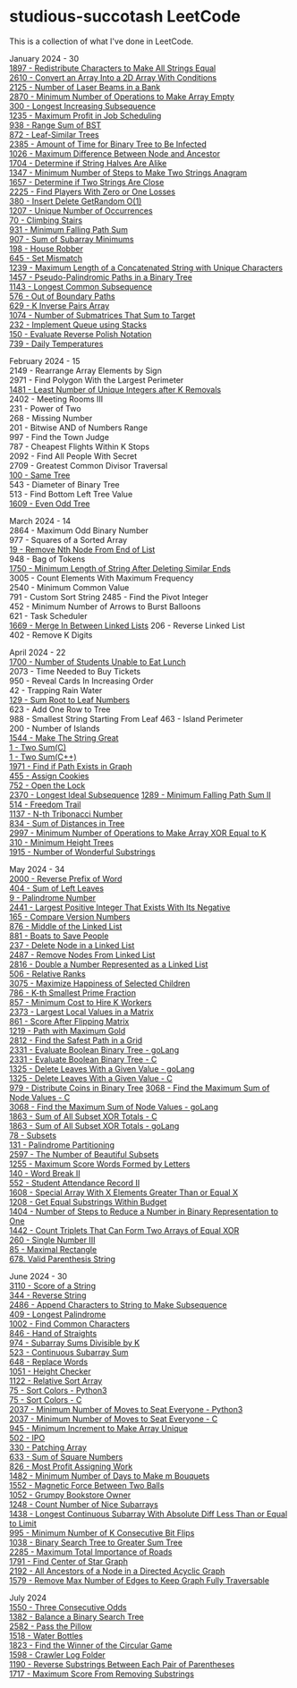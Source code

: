 # studious-succotash LeetCode

This is a collection of what I've done in LeetCode.

January 2024 - 30   
[1897 - Redistribute Characters to Make All Strings Equal](https://github.com/doongwong2/studious-succotash/blob/main/LeetCode/1897.cpp)  
[2610 - Convert an Array Into a 2D Array With Conditions](https://github.com/doongwong2/studious-succotash/blob/main/LeetCode/2610.cpp)    
[2125 - Number of Laser Beams in a Bank](https://github.com/doongwong2/studious-succotash/blob/main/LeetCode/2125.cpp)    
[2870 - Minimum Number of Operations to Make Array Empty](https://github.com/doongwong2/studious-succotash/blob/main/LeetCode/2870.cpp)     
[300 - Longest Increasing Subsequence](https://github.com/doongwong2/studious-succotash/blob/main/LeetCode/300.cpp)    
[1235 - Maximum Profit in Job Scheduling](https://github.com/doongwong2/studious-succotash/blob/main/LeetCode/1235.cpp)  
[938 - Range Sum of BST](https://github.com/doongwong2/studious-succotash/blob/main/LeetCode/938.cpp)    
[872 - Leaf-Similar Trees](https://github.com/doongwong2/studious-succotash/blob/main/LeetCode/872.cpp)    
[2385 - Amount of Time for Binary Tree to Be Infected](https://github.com/doongwong2/studious-succotash/blob/main/LeetCode/2385.cpp)    
[1026 - Maximum Difference Between Node and Ancestor](https://github.com/doongwong2/studious-succotash/blob/main/LeetCode/1026.cpp)  
[1704 - Determine if String Halves Are Alike](https://github.com/doongwong2/studious-succotash/blob/main/LeetCode/1704.cpp)  
[1347 - Minimum Number of Steps to Make Two Strings Anagram](https://github.com/doongwong2/studious-succotash/blob/main/LeetCode/1347.cpp)  
[1657 - Determine if Two Strings Are Close](https://github.com/doongwong2/studious-succotash/blob/main/LeetCode/1657.cpp)  
[2225 - Find Players With Zero or One Losses](https://github.com/doongwong2/studious-succotash/blob/main/LeetCode/2225.cpp)  
[380 - Insert Delete GetRandom O(1)](https://github.com/doongwong2/studious-succotash/blob/main/LeetCode/380.cpp)    
[1207 - Unique Number of Occurrences](https://github.com/doongwong2/studious-succotash/blob/main/LeetCode/1207.cpp)  
[70 - Climbing Stairs](https://github.com/doongwong2/studious-succotash/blob/main/LeetCode/70.cpp)   
[931 - Minimum Falling Path Sum](https://github.com/doongwong2/studious-succotash/blob/main/LeetCode/931.cpp)  
[907 - Sum of Subarray Minimums](https://github.com/doongwong2/studious-succotash/blob/main/LeetCode/907.cpp)    
[198 - House Robber](https://github.com/doongwong2/studious-succotash/blob/main/LeetCode/198.cpp)    
[645 - Set Mismatch](https://github.com/doongwong2/studious-succotash/blob/main/LeetCode/645.cpp)    
[1239 - Maximum Length of a Concatenated String with Unique Characters](https://github.com/doongwong2/studious-succotash/blob/main/LeetCode/1239.cpp)  
[1457 - Pseudo-Palindromic Paths in a Binary Tree](https://github.com/doongwong2/studious-succotash/blob/main/LeetCode/1457.cpp)  
[1143 - Longest Common Subsequence](https://github.com/doongwong2/studious-succotash/blob/main/LeetCode/1143.cpp)  
[576 - Out of Boundary Paths](https://github.com/doongwong2/studious-succotash/blob/main/LeetCode/576.cpp)  
[629 - K Inverse Pairs Array](https://github.com/doongwong2/studious-succotash/blob/main/LeetCode/629.cpp)  
[1074 - Number of Submatrices That Sum to Target](https://github.com/doongwong2/studious-succotash/blob/main/LeetCode/1074.cpp)  
[232 - Implement Queue using Stacks](https://github.com/doongwong2/studious-succotash/blob/main/LeetCode/232.cpp)  
[150 - Evaluate Reverse Polish Notation](https://github.com/doongwong2/studious-succotash/blob/main/LeetCode/150.cpp)  
[739 - Daily Temperatures](https://github.com/doongwong2/studious-succotash/blob/main/LeetCode/739.cpp)

February 2024 - 15    
2149 - Rearrange Array Elements by Sign  
2971 - Find Polygon With the Largest Perimeter  
[1481 - Least Number of Unique Integers after K Removals](https://github.com/doongwong2/studious-succotash/blob/main/LeetCode/1481.cpp)  
2402 - Meeting Rooms III  
231 - Power of Two  
268 - Missing Number  
201 - Bitwise AND of Numbers Range  
997 - Find the Town Judge  
787 - Cheapest Flights Within K Stops  
2092 - Find All People With Secret  
2709 - Greatest Common Divisor Traversal  
[100 - Same Tree](https://github.com/doongwong2/studious-succotash/blob/main/LeetCode/100.cpp)  
543 - Diameter of Binary Tree  
513 - Find Bottom Left Tree Value  
[1609 - Even Odd Tree](https://github.com/doongwong2/studious-succotash/blob/main/LeetCode/1609.cpp)    

March 2024 - 14   
2864 - Maximum Odd Binary Number  
977 - Squares of a Sorted Array  
[19 - Remove Nth Node From End of List](https://github.com/doongwong2/studious-succotash/blob/main/LeetCode/19.cpp)  
948 - Bag of Tokens  
[1750 - Minimum Length of String After Deleting Similar Ends](https://github.com/doongwong2/studious-succotash/blob/main/LeetCode/1750.c)  
3005 - Count Elements With Maximum Frequency  
2540 - Minimum Common Value  
791 - Custom Sort String
2485 - Find the Pivot Integer  
452 - Minimum Number of Arrows to Burst Balloons  
621 - Task Scheduler  
[1669 - Merge In Between Linked Lists](https://github.com/doongwong2/studious-succotash/blob/main/LeetCode/1669.cpp)
206 - Reverse Linked List  
402 - Remove K Digits  
  
April 2024 - 22   
[1700 - Number of Students Unable to Eat Lunch](https://github.com/doongwong2/studious-succotash/blob/main/LeetCode/1700.c)  
2073 - Time Needed to Buy Tickets  
950 - Reveal Cards In Increasing Order  
42 - Trapping Rain Water  
[129 - Sum Root to Leaf Numbers](https://github.com/doongwong2/studious-succotash/blob/main/LeetCode/129.cpp)  
623 - Add One Row to Tree  
988 - Smallest String Starting From Leaf
463 - Island Perimeter  
200 - Number of Islands  
[1544 - Make The String Great](https://github.com/doongwong2/studious-succotash/blob/main/LeetCode/1544.cpp)  
[1 - Two Sum(C)](https://github.com/doongwong2/studious-succotash/blob/main/LeetCode/1.c)  
[1 - Two Sum(C++)](https://github.com/doongwong2/studious-succotash/blob/main/LeetCode/1.cpp)  
[1971 - Find if Path Exists in Graph](https://github.com/doongwong2/studious-succotash/blob/main/LeetCode/1971.cpp)  
[455 - Assign Cookies](https://github.com/doongwong2/studious-succotash/blob/main/LeetCode/455.c)  
[752 - Open the Lock](https://github.com/doongwong2/studious-succotash/blob/main/LeetCode/752.c)  
[2370 - Longest Ideal Subsequence](https://github.com/doongwong2/studious-succotash/blob/main/LeetCode/2370.c)
[1289 - Minimum Falling Path Sum II](https://github.com/doongwong2/studious-succotash/blob/main/LeetCode/1289.c)  
[514 - Freedom Trail](https://github.com/doongwong2/studious-succotash/blob/main/LeetCode/514.c)  
[1137 - N-th Tribonacci Number](https://github.com/doongwong2/studious-succotash/blob/main/LeetCode/1137.c)  
[834 - Sum of Distances in Tree](https://github.com/doongwong2/studious-succotash/blob/main/LeetCode/834.cpp)  
[2997 - Minimum Number of Operations to Make Array XOR Equal to K](https://github.com/doongwong2/studious-succotash/blob/main/LeetCode/2997.c)  
[310 - Minimum Height Trees](https://github.com/doongwong2/studious-succotash/blob/main/LeetCode/310.c)  
[1915 - Number of Wonderful Substrings](https://github.com/doongwong2/studious-succotash/blob/main/LeetCode/1915.c)  

May 2024 - 34  
[2000 - Reverse Prefix of Word](https://github.com/doongwong2/studious-succotash/blob/main/LeetCode/2000.go)  
[404 - Sum of Left Leaves](https://github.com/doongwong2/studious-succotash/blob/main/LeetCode/404.go)  
[9 - Palindrome Number](https://github.com/doongwong2/studious-succotash/blob/main/LeetCode/9.go)  
[2441 - Largest Positive Integer That Exists With Its Negative](https://github.com/doongwong2/studious-succotash/blob/main/LeetCode/2441.go)  
[165 - Compare Version Numbers](https://github.com/doongwong2/studious-succotash/blob/main/LeetCode/165.go)  
[876 - Middle of the Linked List](https://github.com/doongwong2/studious-succotash/blob/main/LeetCode/876.cpp)  
[881 - Boats to Save People](https://github.com/doongwong2/studious-succotash/blob/main/LeetCode/881.go)  
[237 - Delete Node in a Linked List](https://github.com/doongwong2/studious-succotash/blob/main/LeetCode/237.go)  
[2487 - Remove Nodes From Linked List](https://github.com/doongwong2/studious-succotash/blob/main/LeetCode/2487.go)  
[2816 - Double a Number Represented as a Linked List](https://github.com/doongwong2/studious-succotash/blob/main/LeetCode/2816.go)  
[506 - Relative Ranks](https://github.com/doongwong2/studious-succotash/blob/main/LeetCode/506.go)  
[3075 - Maximize Happiness of Selected Children](https://github.com/doongwong2/studious-succotash/blob/main/LeetCode/3075.go)  
[786 - K-th Smallest Prime Fraction](https://github.com/doongwong2/studious-succotash/blob/main/LeetCode/786.go)  
[857 - Minimum Cost to Hire K Workers](https://github.com/doongwong2/studious-succotash/blob/main/LeetCode/857.cpp)  
[2373 - Largest Local Values in a Matrix](https://github.com/doongwong2/studious-succotash/blob/main/LeetCode/2373.go)  
[861 - Score After Flipping Matrix](https://github.com/doongwong2/studious-succotash/blob/main/LeetCode/861.go)  
[1219 - Path with Maximum Gold](https://github.com/doongwong2/studious-succotash/blob/main/LeetCode/1219.go)  
[2812 - Find the Safest Path in a Grid](https://github.com/doongwong2/studious-succotash/blob/main/LeetCode/2812.go)  
[2331 - Evaluate Boolean Binary Tree - goLang](https://github.com/doongwong2/studious-succotash/blob/main/LeetCode/2331.go)  
[2331 - Evaluate Boolean Binary Tree - C](https://github.com/doongwong2/studious-succotash/blob/main/LeetCode/2331.c)  
[1325 - Delete Leaves With a Given Value - goLang](https://github.com/doongwong2/studious-succotash/blob/main/LeetCode/1325.go)  
[1325 - Delete Leaves With a Given Value - C](https://github.com/doongwong2/studious-succotash/blob/main/LeetCode/1325.c)  
[979 - Distribute Coins in Binary Tree](https://github.com/doongwong2/studious-succotash/blob/main/LeetCode/979.go)
[3068 - Find the Maximum Sum of Node Values - C](https://github.com/doongwong2/studious-succotash/blob/main/LeetCode/3068.c)  
[3068 - Find the Maximum Sum of Node Values - goLang](https://github.com/doongwong2/studious-succotash/blob/main/LeetCode/3068.go)  
[1863 - Sum of All Subset XOR Totals - C](https://github.com/doongwong2/studious-succotash/blob/main/LeetCode/1863.c)  
[1863 - Sum of All Subset XOR Totals - goLang](https://github.com/doongwong2/studious-succotash/blob/main/LeetCode/1863.go)  
[78 - Subsets](https://github.com/doongwong2/studious-succotash/blob/main/LeetCode/78.c)  
[131 - Palindrome Partitioning](https://github.com/doongwong2/studious-succotash/blob/main/LeetCode/131.go)  
[2597 - The Number of Beautiful Subsets](https://github.com/doongwong2/studious-succotash/blob/main/LeetCode/2597.go)  
[1255 - Maximum Score Words Formed by Letters](https://github.com/doongwong2/studious-succotash/blob/main/LeetCode/1255.c)  
[140 - Word Break II](https://github.com/doongwong2/studious-succotash/blob/main/LeetCode/140.cpp)  
[552 - Student Attendance Record II](https://github.com/doongwong2/studious-succotash/blob/main/LeetCode/552.c)  
[1608 - Special Array With X Elements Greater Than or Equal X](https://github.com/doongwong2/studious-succotash/blob/main/LeetCode/1608.go)  
[1208 - Get Equal Substrings Within Budget](https://github.com/doongwong2/studious-succotash/blob/main/LeetCode/1208.c)  
[1404 - Number of Steps to Reduce a Number in Binary Representation to One](https://github.com/doongwong2/studious-succotash/blob/main/LeetCode/1404.c)  
[1442 - Count Triplets That Can Form Two Arrays of Equal XOR](https://github.com/doongwong2/studious-succotash/blob/main/LeetCode/1442.c)  
[260 - Single Number III](https://github.com/doongwong2/studious-succotash/blob/main/LeetCode/260.go)  
[85 - Maximal Rectangle](https://github.com/doongwong2/studious-succotash/blob/main/LeetCode/85.go)  
[678. Valid Parenthesis String](https://github.com/doongwong2/studious-succotash/blob/main/LeetCode/678.c)  

June 2024 - 30  
[3110 - Score of a String](https://github.com/doongwong2/studious-succotash/blob/main/LeetCode/3110.c)  
[344 - Reverse String](https://github.com/doongwong2/studious-succotash/blob/main/LeetCode/344.c)  
[2486 - Append Characters to String to Make Subsequence](https://github.com/doongwong2/studious-succotash/blob/main/LeetCode/2486.py)  
[409 - Longest Palindrome](https://github.com/doongwong2/studious-succotash/blob/main/LeetCode/409.py)  
[1002 - Find Common Characters](https://github.com/doongwong2/studious-succotash/blob/main/LeetCode/1002.py)  
[846 - Hand of Straights](https://github.com/doongwong2/studious-succotash/blob/main/LeetCode/846.py)  
[974 - Subarray Sums Divisible by K](https://github.com/doongwong2/studious-succotash/blob/main/LeetCode/974.py)  
[523 - Continuous Subarray Sum](https://github.com/doongwong2/studious-succotash/blob/main/LeetCode/523.py)  
[648 - Replace Words](https://github.com/doongwong2/studious-succotash/blob/main/LeetCode/648.py)  
[1051 - Height Checker](https://github.com/doongwong2/studious-succotash/blob/main/LeetCode/1051.py)  
[1122 - Relative Sort Array](https://github.com/doongwong2/studious-succotash/blob/main/LeetCode/1122.py)  
[75 - Sort Colors - Python3](https://github.com/doongwong2/studious-succotash/blob/main/LeetCode/75.py)  
[75 - Sort Colors - C](https://github.com/doongwong2/studious-succotash/blob/main/LeetCode/75.c)  
[2037 - Minimum Number of Moves to Seat Everyone - Python3](https://github.com/doongwong2/studious-succotash/blob/main/LeetCode/2037.py)  
[2037 - Minimum Number of Moves to Seat Everyone - C](https://github.com/doongwong2/studious-succotash/blob/main/LeetCode/2037.c)  
[945 - Minimum Increment to Make Array Unique](https://github.com/doongwong2/studious-succotash/blob/main/LeetCode/945.py)  
[502 - IPO](https://github.com/doongwong2/studious-succotash/blob/main/LeetCode/502.py)  
[330 - Patching Array](https://github.com/doongwong2/studious-succotash/blob/main/LeetCode/330.py)  
[633 - Sum of Square Numbers](https://github.com/doongwong2/studious-succotash/blob/main/LeetCode/633.py)  
[826 - Most Profit Assigning Work](https://github.com/doongwong2/studious-succotash/blob/main/LeetCode/826.py)  
[1482 - Minimum Number of Days to Make m Bouquets](https://github.com/doongwong2/studious-succotash/blob/main/LeetCode/1482.py)  
[1552 - Magnetic Force Between Two Balls](https://github.com/doongwong2/studious-succotash/blob/main/LeetCode/1552.py)  
[1052 - Grumpy Bookstore Owner](https://github.com/doongwong2/studious-succotash/blob/main/LeetCode/1052.py)  
[1248 - Count Number of Nice Subarrays](https://github.com/doongwong2/studious-succotash/blob/main/LeetCode/1248.py)  
[1438 - Longest Continuous Subarray With Absolute Diff Less Than or Equal to Limit](https://github.com/doongwong2/studious-succotash/blob/main/LeetCode/1438.py)  
[995 - Minimum Number of K Consecutive Bit Flips](https://github.com/doongwong2/studious-succotash/blob/main/LeetCode/995.py)  
[1038 - Binary Search Tree to Greater Sum Tree](https://github.com/doongwong2/studious-succotash/blob/main/LeetCode/1038.py)  
[2285 - Maximum Total Importance of Roads](https://github.com/doongwong2/studious-succotash/blob/main/LeetCode/2285.py)  
[1791 - Find Center of Star Graph](https://github.com/doongwong2/studious-succotash/blob/main/LeetCode/1791.py)  
[2192 - All Ancestors of a Node in a Directed Acyclic Graph](https://github.com/doongwong2/studious-succotash/blob/main/LeetCode/2192.py)  
[1579 - Remove Max Number of Edges to Keep Graph Fully Traversable](https://github.com/doongwong2/studious-succotash/blob/main/LeetCode/1579.py)  
  
July 2024  
[1550 - Three Consecutive Odds](https://github.com/doongwong2/studious-succotash/blob/main/LeetCode/1550.py)  
[1382 - Balance a Binary Search Tree](https://github.com/doongwong2/studious-succotash/blob/main/LeetCode/1382.py)  
[2582 - Pass the Pillow](https://github.com/doongwong2/studious-succotash/blob/main/LeetCode/2582.py)  
[1518 - Water Bottles](https://github.com/doongwong2/studious-succotash/blob/main/LeetCode/1518.py)  
[1823 - Find the Winner of the Circular Game](https://github.com/doongwong2/studious-succotash/blob/main/LeetCode/1823.py)  
[1598 - Crawler Log Folder](https://github.com/doongwong2/studious-succotash/blob/main/LeetCode/1598.py)  
[1190 - Reverse Substrings Between Each Pair of Parentheses](https://github.com/doongwong2/studious-succotash/blob/main/LeetCode/1190.py)  
[1717 - Maximum Score From Removing Substrings](https://github.com/doongwong2/studious-succotash/blob/main/LeetCode/1717.py)  

